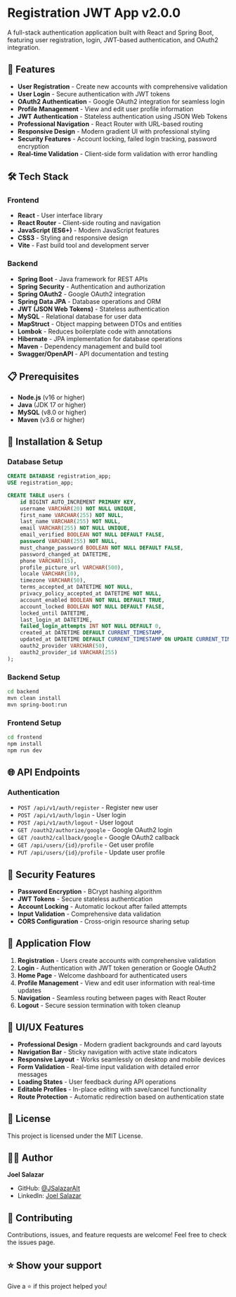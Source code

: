 # Registration JWT App v2.0.0

A full-stack authentication application built with React and Spring Boot, featuring user registration, login, JWT-based authentication, and OAuth2 integration.

## 🚀 Features

- **User Registration** - Create new accounts with comprehensive validation
- **User Login** - Secure authentication with JWT tokens
- **OAuth2 Authentication** - Google OAuth2 integration for seamless login
- **Profile Management** - View and edit user profile information
- **JWT Authentication** - Stateless authentication using JSON Web Tokens
- **Professional Navigation** - React Router with URL-based routing
- **Responsive Design** - Modern gradient UI with professional styling
- **Security Features** - Account locking, failed login tracking, password encryption
- **Real-time Validation** - Client-side form validation with error handling

## 🛠️ Tech Stack

### Frontend
- **React** - User interface library
- **React Router** - Client-side routing and navigation
- **JavaScript (ES6+)** - Modern JavaScript features
- **CSS3** - Styling and responsive design
- **Vite** - Fast build tool and development server

### Backend
- **Spring Boot** - Java framework for REST APIs
- **Spring Security** - Authentication and authorization
- **Spring OAuth2** - Google OAuth2 integration
- **Spring Data JPA** - Database operations and ORM
- **JWT (JSON Web Tokens)** - Stateless authentication
- **MySQL** - Relational database for user data
- **MapStruct** - Object mapping between DTOs and entities
- **Lombok** - Reduces boilerplate code with annotations
- **Hibernate** - JPA implementation for database operations
- **Maven** - Dependency management and build tool
- **Swagger/OpenAPI** - API documentation and testing

## 📋 Prerequisites

- **Node.js** (v16 or higher)
- **Java** (JDK 17 or higher)
- **MySQL** (v8.0 or higher)
- **Maven** (v3.6 or higher)

## 🔧 Installation & Setup

### Database Setup
```sql
CREATE DATABASE registration_app;
USE registration_app;

CREATE TABLE users (
    id BIGINT AUTO_INCREMENT PRIMARY KEY,
    username VARCHAR(20) NOT NULL UNIQUE,
    first_name VARCHAR(255) NOT NULL,
    last_name VARCHAR(255) NOT NULL,
    email VARCHAR(255) NOT NULL UNIQUE,
    email_verified BOOLEAN NOT NULL DEFAULT FALSE,
    password VARCHAR(255) NOT NULL,
    must_change_password BOOLEAN NOT NULL DEFAULT FALSE,
    password_changed_at DATETIME,
    phone VARCHAR(15),
    profile_picture_url VARCHAR(500),
    locale VARCHAR(10),
    timezone VARCHAR(50),
    terms_accepted_at DATETIME NOT NULL,
    privacy_policy_accepted_at DATETIME NOT NULL,
    account_enabled BOOLEAN NOT NULL DEFAULT TRUE,
    account_locked BOOLEAN NOT NULL DEFAULT FALSE,
    locked_until DATETIME,
    last_login_at DATETIME,
    failed_login_attempts INT NOT NULL DEFAULT 0,
    created_at DATETIME DEFAULT CURRENT_TIMESTAMP,
    updated_at DATETIME DEFAULT CURRENT_TIMESTAMP ON UPDATE CURRENT_TIMESTAMP,
    oauth2_provider VARCHAR(50),
    oauth2_provider_id VARCHAR(255)
);
```

### Backend Setup
```bash
cd backend
mvn clean install
mvn spring-boot:run
```

### Frontend Setup
```bash
cd frontend
npm install
npm run dev
```

## 🌐 API Endpoints

### Authentication
- `POST /api/v1/auth/register` - Register new user
- `POST /api/v1/auth/login` - User login
- `POST /api/v1/auth/logout` - User logout
- `GET /oauth2/authorize/google` - Google OAuth2 login
- `GET /oauth2/callback/google` - Google OAuth2 callback
- `GET /api/users/{id}/profile` - Get user profile
- `PUT /api/users/{id}/profile` - Update user profile

## 🔐 Security Features

- **Password Encryption** - BCrypt hashing algorithm
- **JWT Tokens** - Secure stateless authentication
- **Account Locking** - Automatic lockout after failed attempts
- **Input Validation** - Comprehensive data validation
- **CORS Configuration** - Cross-origin resource sharing setup

## 📱 Application Flow

1. **Registration** - Users create accounts with comprehensive validation
2. **Login** - Authentication with JWT token generation or Google OAuth2
3. **Home Page** - Welcome dashboard for authenticated users
4. **Profile Management** - View and edit user information with real-time updates
5. **Navigation** - Seamless routing between pages with React Router
6. **Logout** - Secure session termination with token cleanup

## 🎨 UI/UX Features

- **Professional Design** - Modern gradient backgrounds and card layouts
- **Navigation Bar** - Sticky navigation with active state indicators
- **Responsive Layout** - Works seamlessly on desktop and mobile devices
- **Form Validation** - Real-time input validation with detailed error messages
- **Loading States** - User feedback during API operations
- **Editable Profiles** - In-place editing with save/cancel functionality
- **Route Protection** - Automatic redirection based on authentication state

## 📄 License

This project is licensed under the MIT License.

## 👨‍💻 Author

**Joel Salazar**
- GitHub: [@JSalazarAlt](https://github.com/JSalazarAlt)
- LinkedIn: [Joel Salazar](https://linkedin.com/in/joelsalazar-dev)

## 🤝 Contributing

Contributions, issues, and feature requests are welcome! Feel free to check the issues page.

## ⭐ Show your support

Give a ⭐️ if this project helped you!